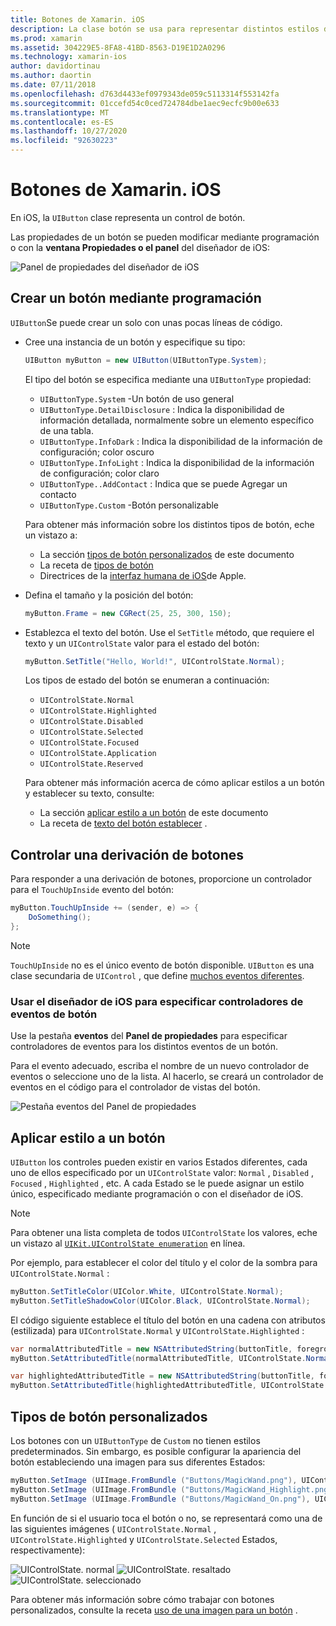 ```yaml
---
title: Botones de Xamarin. iOS
description: La clase botón se usa para representar distintos estilos de botón en pantallas de iOS. En esta guía se presentan las diferentes opciones para trabajar con botones en iOS.
ms.prod: xamarin
ms.assetid: 304229E5-8FA8-41BD-8563-D19E1D2A0296
ms.technology: xamarin-ios
author: davidortinau
ms.author: daortin
ms.date: 07/11/2018
ms.openlocfilehash: d763d4433ef0979343de059c5113314f553142fa
ms.sourcegitcommit: 01ccefd54c0ced724784dbe1aec9ecfc9b00e633
ms.translationtype: MT
ms.contentlocale: es-ES
ms.lasthandoff: 10/27/2020
ms.locfileid: "92630223"
---
```

# <a name="buttons-in-xamarinios"></a>Botones de Xamarin. iOS

En iOS, la `UIButton` clase representa un control de botón.

Las propiedades de un botón se pueden modificar mediante programación o con la **ventana Propiedades o el panel** del diseñador de iOS:

![Panel de propiedades del diseñador de iOS](buttons-images/properties.png "Panel de propiedades del diseñador de iOS")

## <a name="creating-a-button-programmatically"></a>Crear un botón mediante programación

`UIButton`Se puede crear un solo con unas pocas líneas de código.

- Cree una instancia de un botón y especifique su tipo:

  ```csharp
  UIButton myButton = new UIButton(UIButtonType.System);
  ```

  El tipo del botón se especifica mediante una `UIButtonType` propiedad:

  - `UIButtonType.System` -Un botón de uso general
  - `UIButtonType.DetailDisclosure` : Indica la disponibilidad de información detallada, normalmente sobre un elemento específico de una tabla.
  - `UIButtonType.InfoDark` : Indica la disponibilidad de la información de configuración; color oscuro
  - `UIButtonType.InfoLight` : Indica la disponibilidad de la información de configuración; color claro
  - `UIButtonType..AddContact` : Indica que se puede Agregar un contacto
  - `UIButtonType.Custom` -Botón personalizable

  Para obtener más información sobre los distintos tipos de botón, eche un vistazo a:
  
  - La sección [tipos de botón personalizados](#custom-button-types) de este documento
  - La receta de [tipos de botón](https://github.com/xamarin/recipes/tree/master/Recipes/ios/standard_controls/buttons/create_different_types_of_buttons)
  - Directrices de la [interfaz humana de iOS](https://developer.apple.com/design/human-interface-guidelines/ios/controls/buttons/)de Apple.

- Defina el tamaño y la posición del botón:

  ```csharp
  myButton.Frame = new CGRect(25, 25, 300, 150);
  ```

- Establezca el texto del botón. Use el `SetTitle` método, que requiere el texto y un `UIControlState` valor para el estado del botón:

  ```csharp
  myButton.SetTitle("Hello, World!", UIControlState.Normal);
  ```
  
  Los tipos de estado del botón se enumeran a continuación:
  
  - `UIControlState.Normal`
  - `UIControlState.Highlighted`
  - `UIControlState.Disabled`
  - `UIControlState.Selected`
  - `UIControlState.Focused`
  - `UIControlState.Application`
  - `UIControlState.Reserved`
  
  Para obtener más información acerca de cómo aplicar estilos a un botón y establecer su texto, consulte:

  - La sección [aplicar estilo a un botón](#styling-a-button) de este documento
  - La receta de [texto del botón establecer](https://github.com/xamarin/recipes/tree/master/Recipes/ios/standard_controls/buttons/set_button_text) .

## <a name="handling-a-button-tap"></a>Controlar una derivación de botones

Para responder a una derivación de botones, proporcione un controlador para el `TouchUpInside` evento del botón:

```csharp
myButton.TouchUpInside += (sender, e) => {
    DoSomething();
};
```

> [!NOTE]
> `TouchUpInside` no es el único evento de botón disponible. `UIButton` es una clase secundaria de `UIControl` , que define [muchos eventos diferentes](xref:UIKit.UIControlEvent).

### <a name="using-the-ios-designer-to-specify-button-event-handlers"></a>Usar el diseñador de iOS para especificar controladores de eventos de botón

Use la pestaña **eventos** del **Panel de propiedades** para especificar controladores de eventos para los distintos eventos de un botón.

Para el evento adecuado, escriba el nombre de un nuevo controlador de eventos o seleccione uno de la lista. Al hacerlo, se creará un controlador de eventos en el código para el controlador de vistas del botón.

![Pestaña eventos del Panel de propiedades](buttons-images/image1.png "Pestaña eventos del Panel de propiedades")

## <a name="styling-a-button"></a>Aplicar estilo a un botón

`UIButton` los controles pueden existir en varios Estados diferentes, cada uno de ellos especificado por un `UIControlState` valor: `Normal` , `Disabled` , `Focused` , `Highlighted` , etc. A cada Estado se le puede asignar un estilo único, especificado mediante programación o con el diseñador de iOS.

> [!NOTE]
> Para obtener una lista completa de todos `UIControlState` los valores, eche un vistazo al [`UIKit.UIControlState enumeration`](xref:UIKit.UIControlState)
> en línea.

Por ejemplo, para establecer el color del título y el color de la sombra para `UIControlState.Normal` :

```csharp
myButton.SetTitleColor(UIColor.White, UIControlState.Normal);
myButton.SetTitleShadowColor(UIColor.Black, UIControlState.Normal);
```

El código siguiente establece el título del botón en una cadena con atributos (estilizada) para `UIControlState.Normal` y `UIControlState.Highlighted` :

```csharp
var normalAttributedTitle = new NSAttributedString(buttonTitle, foregroundColor: UIColor.Blue, strikethroughStyle: NSUnderlineStyle.Single);
myButton.SetAttributedTitle(normalAttributedTitle, UIControlState.Normal);

var highlightedAttributedTitle = new NSAttributedString(buttonTitle, foregroundColor: UIColor.Green, strikethroughStyle: NSUnderlineStyle.Thick);
myButton.SetAttributedTitle(highlightedAttributedTitle, UIControlState.Highlighted);
```

## <a name="custom-button-types"></a>Tipos de botón personalizados

Los botones con un `UIButtonType` de `Custom` no tienen estilos predeterminados. Sin embargo, es posible configurar la apariencia del botón estableciendo una imagen para sus diferentes Estados:

```csharp
myButton.SetImage (UIImage.FromBundle ("Buttons/MagicWand.png"), UIControlState.Normal);
myButton.SetImage (UIImage.FromBundle ("Buttons/MagicWand_Highlight.png"), UIControlState.Highlighted);
myButton.SetImage (UIImage.FromBundle ("Buttons/MagicWand_On.png"), UIControlState.Selected);
```

En función de si el usuario toca el botón o no, se representará como una de las siguientes imágenes ( `UIControlState.Normal` , `UIControlState.Highlighted` y `UIControlState.Selected` Estados, respectivamente):

![UIControlState. normal](buttons-images/image22.png "UIControlState. normal") 
 ![UIControlState. resaltado](buttons-images/image23.png "UIControlState. resaltado") 
 ![UIControlState. seleccionado](buttons-images/image24.png "UIControlState. seleccionado")

Para obtener más información sobre cómo trabajar con botones personalizados, consulte la receta [uso de una imagen para un botón](https://github.com/xamarin/recipes/tree/master/Recipes/ios/standard_controls/buttons/use_an_image_for_a_button) .

